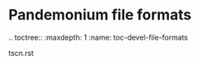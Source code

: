 Pandemonium file formats
==================

.. toctree::
   :maxdepth: 1
   :name: toc-devel-file-formats

   tscn.rst
